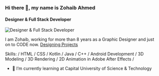 ### Hi there 👋, my name is Zohaib Ahmed
#### Designer & Full Stack Developer
![Designer & Full Stack Developer](https://scontent.fisb6-2.fna.fbcdn.net/v/t31.18172-8/20451873_1926044000986320_6147610200409132393_o.jpg?_nc_cat=106&ccb=1-5&_nc_sid=19026a&_nc_ohc=yi6Td9XpUdsAX_q00CU&tn=CZyCfRrvbsiXcXfm&_nc_ht=scontent.fisb6-2.fna&oh=5bfe498c6f0068720acc28839d367da4&oe=616865A3)

I am Zohaib, working for more than 8 years as a Graphic Designer and just on to CODE now.
[Designing Projects](https://www.youtube.com/channel/UCmsmC2JRSYdWUowkGkT6WrQ)

Skills: / HTML / CSS / Kotlin / Java / C++ /  Android Development / 3D Modeling / 3D Rendering / 2D Animation in Adobe After Effects / 

- 🌱 I’m currently learning at Capital University of Science & Technology 




